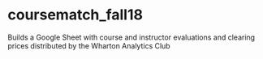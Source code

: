 # coursematch_fall18
Builds a Google Sheet with course and instructor evaluations and clearing prices distributed by the Wharton Analytics Club
